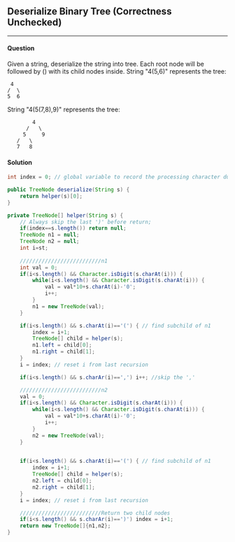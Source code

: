 ## Deserialize Binary Tree (Correctness Unchecked)
---

#### Question
Given a string, deserialize the string into tree. Each root node will be followed by () with its child nodes inside.
String "4(5,6)" represents the tree:
```
 4
/  \
5  6
```
String "4(5(7,8),9)" represents the tree:
```
        4
      /   \
     5     9
   /   \
   7   8
```

#### Solution
```java
int index = 0; // global variable to record the processing character during recursion

public TreeNode deserialize(String s) {
	return helper(s)[0];
}

private TreeNode[] helper(String s) { 
	// Always skip the last ')' before return;
	if(index==s.length()) return null;
	TreeNode n1 = null;
	TreeNode n2 = null;
	int i=st;
	
	//////////////////////////n1
	int val = 0;
	if(i<s.length() && Character.isDigit(s.charAt(i))) {
		while(i<s.length() && Character.isDigit(s.charAt(i))) {
			val = val*10+s.charAt(i)-'0';
			i++;
		}
		n1 = new TreeNode(val);
	}

	if(i<s.length() && s.charAt(i)=='(') { // find subchild of n1
		index = i+1;
		TreeNode[] child = helper(s);
		n1.left = child[0];
		n1.right = child[1];
	}
	i = index; // reset i from last recursion

	if(i<s.length() && s.charAr(i)==',') i++; //skip the ','

	//////////////////////////n2
	val = 0;
	if(i<s.length() && Character.isDigit(s.charAt(i))) {
		while(i<s.length() && Character.isDigit(s.charAt(i))) {
			val = val*10+s.charAt(i)-'0';
			i++;
		}
		n2 = new TreeNode(val);
	}
	

	if(i<s.length() && s.charAt(i)=='(') { // find subchild of n1
		index = i+1;
		TreeNode[] child = helper(s);
		n2.left = child[0];
		n2.right = child[1];
	}
	i = index; // reset i from last recursion

	//////////////////////////Return two child nodes
	if(i<s.length() && s.charAr(i)==')') index = i+1;
	return new TreeNode[]{n1,n2};
}
```

